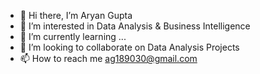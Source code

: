- 👋 Hi there, I’m Aryan Gupta
- 👀 I’m interested in Data Analysis & Business Intelligence
- 🌱 I’m currently learning ...
- 💞️ I’m looking to collaborate on Data Analysis Projects
- 📫 How to reach me ag189030@gmail.com

<!---
Aryan-Gupta-09/Aryan-Gupta-09 is a ✨ special ✨ repository because its `README.md` (this file) appears on your GitHub profile.
You can click the Preview link to take a look at your changes.
--->
